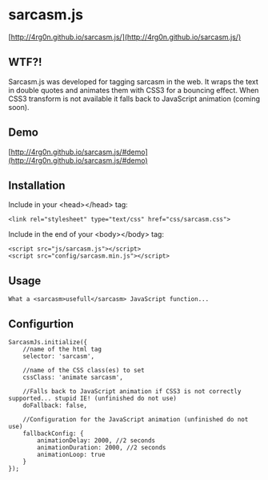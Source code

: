 # sarcasm.js

[http://4rg0n.github.io/sarcasm.js/](http://4rg0n.github.io/sarcasm.js/)

## WTF?!

Sarcasm.js was developed for tagging sarcasm in the web.
It wraps the text in double quotes and animates them with CSS3 for a bouncing effect.
When CSS3 transform is not available it falls back to JavaScript animation (coming soon).

## Demo

[http://4rg0n.github.io/sarcasm.js/#demo](http://4rg0n.github.io/sarcasm.js/#demo)

## Installation

Include in your &lt;head&gt;&lt;/head&gt; tag:

    <link rel="stylesheet" type="text/css" href="css/sarcasm.css">


Include in the end of your &lt;body&gt;&lt;/body&gt; tag:

    <script src="js/sarcasm.js"></script>
    <script src="config/sarcasm.min.js"></script>


## Usage

    What a <sarcasm>usefull</sarcasm> JavaScript function...

## Configurtion

    SarcasmJs.initialize({
        //name of the html tag
        selector: 'sarcasm',

        //name of the CSS class(es) to set
        cssClass: 'animate sarcasm',

        //Falls back to JavaScript animation if CSS3 is not correctly supported... stupid IE! (unfinished do not use)
        doFallback: false,

        //Configuration for the JavaScript animation (unfinished do not use)
        fallbackConfig: {
            animationDelay: 2000, //2 seconds
            animationDuration: 2000, //2 seconds
            animationLoop: true
        }
    });

